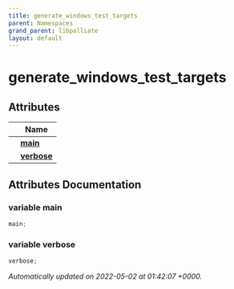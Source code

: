 ```yaml
---
title: generate_windows_test_targets
parent: Namespaces
grand_parent: libpalliate
layout: default
---
```


# generate_windows_test_targets



## Attributes

|                | Name           |
| -------------- | -------------- |
| | **[main](/libpalliate/generated/Namespaces/namespacegenerate__windows__test__targets#variable-main)**  |
| | **[verbose](/libpalliate/generated/Namespaces/namespacegenerate__windows__test__targets#variable-verbose)**  |



## Attributes Documentation

### variable main

```python
main;
```


### variable verbose

```python
verbose;
```






_Automatically updated on 2022-05-02 at 01:42:07 +0000._